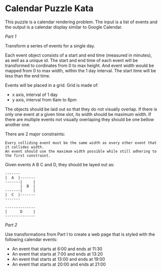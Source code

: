 # Calendar Puzzle Kata

This puzzle is a calendar rendering problem. The input is a list of
events and the output is a calendar display similar to Google Calendar.

*Part 1*

Transform a series of events for a single day.

Each event object consists of a start and end time (measured in minutes),
as well as a unique id. The start and end time of each event will be transformed
to cordinates from 0 to max height. And event width would be mapped from 0 to max width,
within the 1 day interval. The start time will be less than the end time.

Events will be placed in a grid. Grid is made of:
  - x axis, interval of 1 day
  - y axis, interval from 6am to 6pm

The objects should be laid out so that they do not visually overlap.
If there is only one event at a given time slot, its width should be maximum width.
If there are multiple events not visually overlaping they should be one bellow another one.

There are 2 major constraints:

    Every colliding event must be the same width as every other event that it collides width.
    An event should use the maximum width possible while still adhering to the first constraint.

Given events A B C and D, they should be layed out as:

    -------
    |  A  |-------
    -------|     |
           |  B  |
    -------|     |
    |  C  |-------
    -------

    --------------
    |      D     |
    --------------

*Part 2*

Use transformations from Part I to create a web page that is styled with the following calendar events:

  * An event that starts at 6:00 and ends at 11:30
  * An event that starts at 7:00 and ends at 13:20
  * An event that starts at 13:00 and ends at 19:00
  * An event that starts at 20:00 and ends at 21:00
